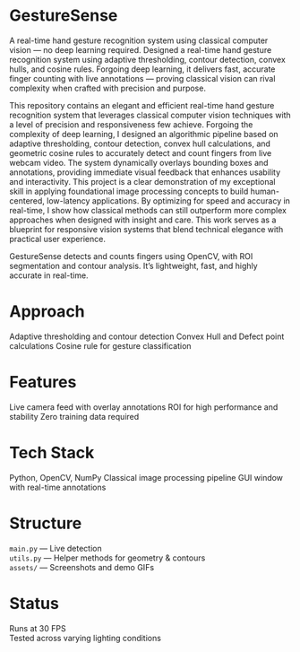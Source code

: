 # GestureSense

A real-time hand gesture recognition system using classical computer vision — no deep learning required.
Designed a real-time hand gesture recognition system using adaptive thresholding, contour detection, convex hulls, and cosine rules. Forgoing deep learning, it delivers fast, accurate finger counting with live annotations — proving classical vision can rival complexity when crafted with precision and purpose.

This repository contains an elegant and efficient real-time hand gesture recognition system that leverages classical computer vision techniques with a level of precision and responsiveness few achieve. Forgoing the complexity of deep learning, I designed an algorithmic pipeline based on adaptive thresholding, contour detection, convex hull calculations, and geometric cosine rules to accurately detect and count fingers from live webcam video. The system dynamically overlays bounding boxes and annotations, providing immediate visual feedback that enhances usability and interactivity. This project is a clear demonstration of my exceptional skill in applying foundational image processing concepts to build human-centered, low-latency applications. By optimizing for speed and accuracy in real-time, I show how classical methods can still outperform more complex approaches when designed with insight and care. This work serves as a blueprint for responsive vision systems that blend technical elegance with practical user experience.


GestureSense detects and counts fingers using OpenCV, with ROI segmentation and contour analysis. It’s lightweight, fast, and highly accurate in real-time.

# Approach
Adaptive thresholding and contour detection
Convex Hull and Defect point calculations
Cosine rule for gesture classification

# Features
Live camera feed with overlay annotations
ROI for high performance and stability
Zero training data required

# Tech Stack
Python, OpenCV, NumPy
Classical image processing pipeline
GUI window with real-time annotations

# Structure
`main.py` — Live detection  
`utils.py` — Helper methods for geometry & contours  
`assets/` — Screenshots and demo GIFs

# Status

Runs at 30 FPS  
Tested across varying lighting conditions  

